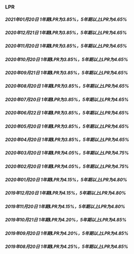 ### LPR

##### 2021年01月20日  1年期LPR为3.85%，5年期以上LPR为4.65%
##### 2020年12月21日  1年期LPR为3.85%，5年期以上LPR为4.65%
##### 2020年11月20日  1年期LPR为3.85%，5年期以上LPR为4.65%
##### 2020年10月20日  1年期LPR为3.85%，5年期以上LPR为4.65%
##### 2020年09月21日  1年期LPR为3.85%，5年期以上LPR为4.65%
##### 2020年08月20日  1年期LPR为3.85%，5年期以上LPR为4.65%
##### 2020年07月20日  1年期LPR为3.85%，5年期以上LPR为4.65%
##### 2020年06月22日  1年期LPR为3.85%，5年期以上LPR为4.65%
##### 2020年05月20日  1年期LPR为3.85%，5年期以上LPR为4.65%
##### 2020年04月20日  1年期LPR为3.85%，5年期以上LPR为4.65%
##### 2020年03月20日  1年期LPR为4.05%，5年期以上LPR为4.75%
##### 2020年02月20日  1年期LPR为4.05%，5年期以上LPR为4.75%
##### 2020年01月20日  1年期LPR为4.15%，5年期以上LPR为4.80%
##### 2019年12月20日  1年期LPR为4.15%，5年期以上LPR为4.80%
##### 2019年11月20日  1年期LPR为4.15%，5年期以上LPR为4.80%
##### 2019年10月21日  1年期LPR为4.20%，5年期以上LPR为4.85%
##### 2019年09月20日  1年期LPR为4.20%，5年期以上LPR为4.85%
##### 2019年08月20日  1年期LPR为4.25%，5年期以上LPR为4.85%